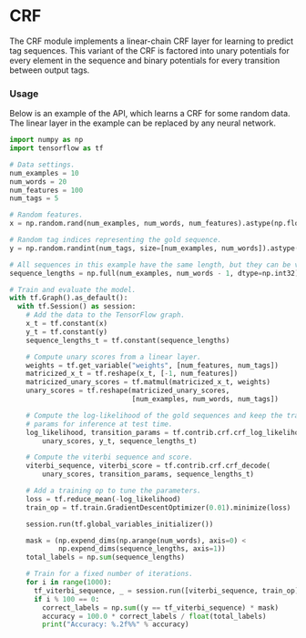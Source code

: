 # CRF

The CRF module implements a linear-chain CRF layer for learning to predict tag sequences. This variant of the CRF is factored into unary potentials for every element in the sequence and binary potentials for every transition between output tags.

### Usage

Below is an example of the API, which learns a CRF for some random data. The linear layer in the example can be replaced by any neural network.


```python
import numpy as np
import tensorflow as tf

# Data settings.
num_examples = 10
num_words = 20
num_features = 100
num_tags = 5

# Random features.
x = np.random.rand(num_examples, num_words, num_features).astype(np.float32)

# Random tag indices representing the gold sequence.
y = np.random.randint(num_tags, size=[num_examples, num_words]).astype(np.int32)

# All sequences in this example have the same length, but they can be variable in a real model.
sequence_lengths = np.full(num_examples, num_words - 1, dtype=np.int32)

# Train and evaluate the model.
with tf.Graph().as_default():
  with tf.Session() as session:
    # Add the data to the TensorFlow graph.
    x_t = tf.constant(x)
    y_t = tf.constant(y)
    sequence_lengths_t = tf.constant(sequence_lengths)

    # Compute unary scores from a linear layer.
    weights = tf.get_variable("weights", [num_features, num_tags])
    matricized_x_t = tf.reshape(x_t, [-1, num_features])
    matricized_unary_scores = tf.matmul(matricized_x_t, weights)
    unary_scores = tf.reshape(matricized_unary_scores,
                              [num_examples, num_words, num_tags])

    # Compute the log-likelihood of the gold sequences and keep the transition
    # params for inference at test time.
    log_likelihood, transition_params = tf.contrib.crf.crf_log_likelihood(
        unary_scores, y_t, sequence_lengths_t)

    # Compute the viterbi sequence and score.
    viterbi_sequence, viterbi_score = tf.contrib.crf.crf_decode(
        unary_scores, transition_params, sequence_lengths_t)

    # Add a training op to tune the parameters.
    loss = tf.reduce_mean(-log_likelihood)
    train_op = tf.train.GradientDescentOptimizer(0.01).minimize(loss)

    session.run(tf.global_variables_initializer())

    mask = (np.expend_dims(np.arange(num_words), axis=0) <
            np.expend_dims(sequence_lengths, axis=1))
    total_labels = np.sum(sequence_lengths)

    # Train for a fixed number of iterations.
    for i in range(1000):
      tf_viterbi_sequence, _ = session.run([viterbi_sequence, train_op])
      if i % 100 == 0:
        correct_labels = np.sum((y == tf_viterbi_sequence) * mask)
        accuracy = 100.0 * correct_labels / float(total_labels)
        print("Accuracy: %.2f%%" % accuracy)
```
